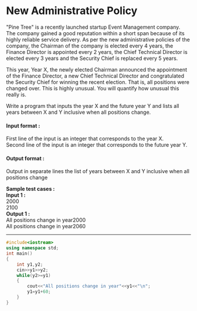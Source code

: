 # New Administrative Policy
"Pine Tree" is a recently launched startup Event Management company. The company gained a good reputation within a short span because of its highly reliable service delivery. As per the new administrative policies of the company, the Chairman of the company is elected every 4 years, the Finance Director is appointed every 2 years, the Chief Technical Director is elected every 3 years and the Security Chief is replaced every 5 years.

This year, Year X, the newly elected Chairman announced the appointment of the Finance Director, a new Chief Technical Director and congratulated the Security Chief for winning the recent election. That is, all positions were changed over. This is highly unusual. You will quantify how unusual this really is.

Write a program that inputs the year X and the future year Y and lists all years between X and Y inclusive when all positions change.



#### Input format :
First line of the input is an integer that corresponds to the year X.
<br>
Second line of the input is an integer that corresponds to the future year Y.



#### Output format :
Output in separate lines the list of years between X and Y inclusive when all positions change

**Sample test cases :<br>
Input 1 :<br>**
2000<br>
2100<br>
**Output 1 :<br>**
All positions change in year2000<br>
All positions change in year2060


----------------------------------------------------------------------------------------------------------------------------------------------------------------------

```cpp
#include<iostream>
using namespace std;
int main()
{
    int y1,y2;
    cin>>y1>>y2;
    while(y2>=y1)
    {
        cout<<"All positions change in year"<<y1<<"\n";
        y1=y1+60;
    }
}

```

